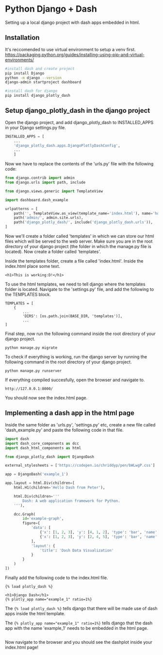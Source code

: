 # Python Django + Dash

Setting up a local django project with dash apps embedded in html.

## Installation

It's reccomended to use virtual environment to setup a venv first.
https://packaging.python.org/guides/installing-using-pip-and-virtual-environments/
```bash
#install dash and create project
pip install Django
python -m django --version
django-admin startproject dashboard

#install dash for django
pip install django_plotly_dash

```

## Setup django_plotly_dash in the django project
Open the django project, and add django_plotly_dash to INSTALLED_APPS in your Django settings.py file.
```python
INSTALLED_APPS = [
    ...
    'django_plotly_dash.apps.DjangoPlotlyDashConfig',
    ...
    ]
```
Now we have to replace the contents of the 'urls.py' file with the following code:
```python
from django.contrib import admin
from django.urls import path, include

from django.views.generic import TemplateView

import dashboard.dash_example

urlpatterns = [
    path('', TemplateView.as_view(template_name='index.html'), name='home'),
    path('admin/', admin.site.urls),
    path('django_plotly_dash/', include('django_plotly_dash.urls')),
]
```
Now we'll create a folder called 'templates' in which we can store our html files which will be served to the web server. Make sure you are in the root directory of your django project (the folder in which the manage.py file is located). Now create a folder called 'templates'.

Inside the templates folder, create a file called 'index.html'. Inside the index.html place some text.
```
<h1>This is working:D!</h1>
```

To use the html templates, we need to tell django where the templates folder is located. Navigate to the 'settings.py' file, and add the following to the TEMPLATES block.
```
TEMPLATES = [
    {
        ...
        'DIRS': [os.path.join(BASE_DIR, 'templates')],
        ...
]
```
Final step, now run the following command inside the root directory of your django project.
```
python manage.py migrate
```

To check if everything is working, run the django server by running the following command in the root directory of your django project.
```
python manage.py runserver
```
If everything compiled succesfully, open the browser and navigate to.
```
http://127.0.0.1:8000/
```
You should now see the index.html page.

## Implementing a dash app in the html page
Inside the same folder as 'urls.py', 'settings.py' etc, create a new file called 'dash_example.py' and paste the following code in that file.
```python
import dash
import dash_core_components as dcc
import dash_html_components as html

from django_plotly_dash import DjangoDash

external_stylesheets = ['https://codepen.io/chriddyp/pen/bWLwgP.css']

app = DjangoDash('example_1')

app.layout = html.Div(children=[
    html.H1(children='Hello Dash from Peter'),

    html.Div(children='''
        Dash: A web application framework for Python.
    '''),

    dcc.Graph(
        id='example-graph',
        figure={
            'data': [
                {'x': [1, 2, 3], 'y': [4, 1, 2], 'type': 'bar', 'name': 'SF'},
                {'x': [1, 2, 3], 'y': [2, 4, 5], 'type': 'bar', 'name': u'Montréal'},
            ],
            'layout': {
                'title': 'Dash Data Visualization'
            }
        }
    )
])

```
Finally add the following code to the index.html file.
``` 
{% load plotly_dash %}

<h1>Django Dash</h1>
{% plotly_app name="example_1" ratio=1%}
```


The ```{% load plotly_dash %}``` tells django that there will be made use of dash apps inside the html template.

The ```{% plotly_app name="example_1" ratio=1%}``` tells django that the dash app with the name 'example_1' needs to be embedded in the html page. 
##
Now navigate to the browser and you should see the dashplot inside your index.html page!

